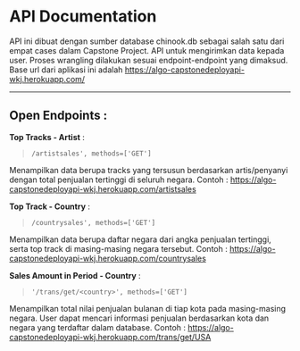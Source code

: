 # API Documentation
API ini dibuat dengan sumber database chinook.db sebagai salah satu dari empat cases dalam Capstone Project. API untuk mengirimkan data kepada user. Proses wrangling dilakukan sesuai endpoint-endpoint yang dimaksud. Base url dari aplikasi ini adalah https://algo-capstonedeployapi-wkj.herokuapp.com/

___
## Open Endpoints : 

**Top Tracks - Artist** : 
> `/artistsales', methods=['GET']`    

Menampilkan data berupa tracks yang tersusun berdasarkan artis/penyanyi dengan total penjualan tertinggi di seluruh negara.
Contoh : https://algo-capstonedeployapi-wkj.herokuapp.com/artistsales

**Top Track - Country** : 

> `/countrysales', methods=['GET']`  

Menampilkan data berupa daftar negara dari angka penjualan tertinggi, serta top track di masing-masing negara tersebut. 
Contoh : https://algo-capstonedeployapi-wkj.herokuapp.com/countrysales

**Sales Amount in Period - Country** : 

> `'/trans/get/<country>', methods=['GET']`  

Menampilkan total nilai penjualan bulanan di tiap kota pada masing-masing negara. User dapat mencari informasi penjualan berdasarkan kota dan negara yang terdaftar dalam database. 
Contoh : https://algo-capstonedeployapi-wkj.herokuapp.com/trans/get/USA